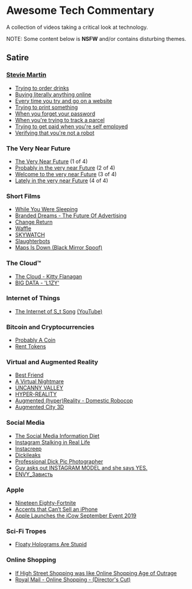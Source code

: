 # Awesome Tech Commentary

A collection of videos taking a critical look at technology.

NOTE: Some content below is **NSFW** and/or contains disturbing themes.

## Satire

### [Stevie Martin](https://www.youtube.com/c/StevieMartin)

* [Trying to order drinks](https://www.youtube.com/watch?v=ZDKBPY6jYy4)
* [Buying literally anything online](https://www.youtube.com/watch?v=rpePN8nUC_8)
* [Every time you try and go on a website](https://www.youtube.com/watch?v=FvT-YxhaHB4)
* [Trying to print something](https://www.youtube.com/watch?v=SgqaYEqJWGE)
* [When you forget your password](https://www.youtube.com/watch?v=x9LIqdUV09M)
* [When you're trying to track a parcel](https://www.youtube.com/watch?v=vwOSkASFdOQ)
* [Trying to get paid when you're self employed](https://www.youtube.com/watch?v=EqZcT6tGLEE)
* [Verifying that you're not a robot](https://www.youtube.com/watch?v=LButXcZ57pc)

### The Very Near Future

* [The Very Near Future](https://vimeo.com/236746650) (1 of 4)
* [Probably in the very near Future](https://vimeo.com/264745588) (2 of 4)
* [Welcome to the very near Future](https://vimeo.com/309101933) (3 of 4)
* [Lately in the very near Future](https://vimeo.com/461387047) (4 of 4)

### Short Films

* [While You Were Sleeping](https://www.youtube.com/watch?v=ymmV39G7uT8)
* [Branded Dreams - The Future Of Advertising](https://vimeo.com/150799305)
* [Change Return](https://vimeo.com/438210156)
* [Waffle](https://vimeo.com/437711138)
* [SKYWATCH](https://vimeo.com/377266286)
* [Slaughterbots](https://www.youtube.com/watch?v=9CO6M2HsoIA)
* [Maps Is Down (Black Mirror Spoof)](https://www.youtube.com/watch?v=kBGo942Xyrg)

### The Cloud™

* [The Cloud - Kitty Flanagan](https://www.youtube.com/watch?v=CFdZWgiAj8I)
* [BIG DATA - 'L1ZY'](https://vimeo.com/295361990)

### Internet of Things

* [The Internet of S_t Song](https://vimeo.com/221449473) [(YouTube)](https://www.youtube.com/watch?v=TIhW61FMNIc)

### Bitcoin and Cryptocurrencies

* [Probably A Coin](https://vimeo.com/261918211)
* [Rent Tokens](https://vimeo.com/257412096)

### Virtual and Augmented Reality

* [Best Friend](https://vimeo.com/276021150)
* [A Virtual Nightmare](https://www.youtube.com/watch?v=68edfhXT4qI)
* [UNCANNY VALLEY](https://vimeo.com/147365861)
* [HYPER-REALITY](https://vimeo.com/166807261)
* [Augmented (hyper)Reality - Domestic Robocop](https://vimeo.com/8569187)
* [Augmented City 3D](https://vimeo.com/14294054)

### Social Media

* [The Social Media Information Diet](https://www.youtube.com/watch?v=5Xzq1HDUmRA)
* [Instagram Stalking in Real Life](https://www.youtube.com/watch?v=ydAyILm4i1A)
* [Instacreep](https://www.youtube.com/watch?v=V51bdkkYyyM)
* [Dickileaks](https://www.youtube.com/watch?v=yd8b6g2Dj48)
* [Professional Dick Pic Photographer](https://www.youtube.com/watch?v=gPcR-wk_8Fg)
* [Guy asks out INSTAGRAM MODEL and she says YES.](https://www.youtube.com/watch?v=MjlaTwflrg8)
* [ENVY_Зависть](https://www.youtube.com/watch?v=HGwzFN2goMw)

### Apple

* [Nineteen Eighty-Fortnite](https://www.youtube.com/watch?v=euiSHuaw6Q4)
* [Accents that Can’t Sell an iPhone](https://www.youtube.com/watch?v=vqF6bIwSK9A)
* [Apple Launches the iCow September Event 2019](https://www.youtube.com/watch?v=-V6K27CVg-U)

### Sci-Fi Tropes

* [Floaty Holograms Are Stupid](https://www.youtube.com/watch?v=oQoNkcCvaYM)

### Online Shopping

* [If High Street Shopping was like Online Shopping Age of Outrage](https://www.youtube.com/watch?v=PrwQ-guwvfs)
* [Royal Mail - Online Shopping - (Director's Cut)](https://vimeo.com/228212165)
